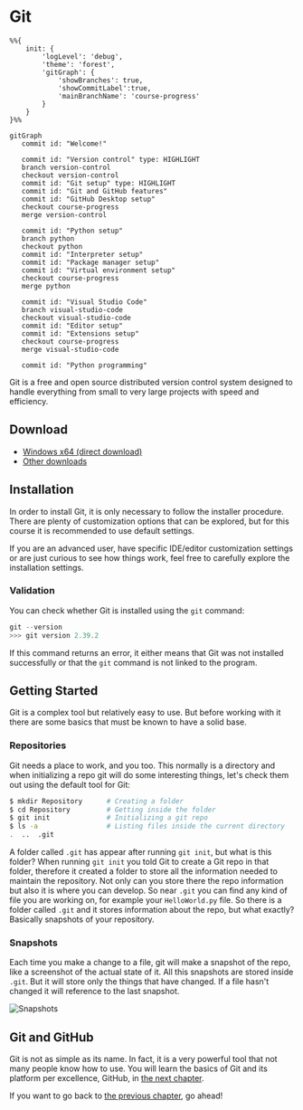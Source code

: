 # Git

```mermaid
%%{
    init: {
        'logLevel': 'debug',
        'theme': 'forest',
        'gitGraph': {
            'showBranches': true,
            'showCommitLabel':true,
            'mainBranchName': 'course-progress'
        }
    }
}%%

gitGraph
   commit id: "Welcome!"

   commit id: "Version control" type: HIGHLIGHT
   branch version-control
   checkout version-control
   commit id: "Git setup" type: HIGHLIGHT
   commit id: "Git and GitHub features"
   commit id: "GitHub Desktop setup"
   checkout course-progress
   merge version-control

   commit id: "Python setup"
   branch python
   checkout python
   commit id: "Interpreter setup"
   commit id: "Package manager setup"
   commit id: "Virtual environment setup"
   checkout course-progress
   merge python

   commit id: "Visual Studio Code"
   branch visual-studio-code
   checkout visual-studio-code
   commit id: "Editor setup"
   commit id: "Extensions setup"
   checkout course-progress
   merge visual-studio-code

   commit id: "Python programming"
```

Git is a free and open source distributed version control system designed to handle everything from small to very large projects with speed and efficiency.

## Download

* [Windows x64 (direct download)](https://github.com/git-for-windows/git/releases/download/v2.39.2.windows.1/Git-2.39.2-64-bit.exe)
* [Other downloads](https://git-scm.com/downloads)

## Installation

In order to install Git, it is only necessary to follow the installer procedure. There are plenty of customization options that can be explored, but for this course it is recommended to use default settings.

If you are an advanced user, have specific IDE/editor customization settings or are just curious to see how things work, feel free to carefully explore the installation settings.

### Validation

You can check whether Git is installed using the `git` command:

```powershell
git --version
>>> git version 2.39.2
```

If this command returns an error, it either means that Git was not installed successfully or that the `git` command is not linked to the program.

## Getting Started
Git is a complex tool but relatively easy to use. But before working with it there are some basics that must be known to have a solid base.

### Repositories
Git needs a place to work, and you too. This normally is a directory and when initializing a repo git will do some interesting things, let's check them out using the default tool for Git:

```bash
$ mkdir Repository      # Creating a folder
$ cd Repository         # Getting inside the folder
$ git init              # Initializing a git repo
$ ls -a                 # Listing files inside the current directory
.  ..  .git
```
A folder called `.git` has appear after running `git init`, but what is this folder? When running `git init` you told Git to create a Git repo in that folder, therefore it created a folder to store all the information needed to maintain the repository. Not only can you store there the repo information but also it is where you can develop. So near `.git` you can find any kind of file you are working on, for example your `HelloWorld.py` file.
So there is a folder called `.git` and it stores information about the repo, but what exactly? Basically snapshots of your repository.

### Snapshots
Each time you make a change to a file, git will make a snapshot of the repo, like a screenshot of the actual state of it. All this snapshots are stored inside `.git`. But it will store only the things that have changed. If a file hasn't changed it will reference to the last snapshot.

![Snapshots](/.media/git/snapshots.png)


## Git and GitHub

Git is not as simple as its name. In fact, it is a very powerful tool that not many people know how to use. You will learn the basics of Git and its platform per excellence, GitHub, in [the next chapter](../github/README.md).

If you want to go back to [the previous chapter](/README.md), go ahead!
